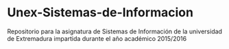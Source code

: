# Unex-Sistemas-de-Informacion
Repositorio para la asignatura de Sistemas de Información de la universidad de Extremadura impartida durante el año académico 2015/2016

